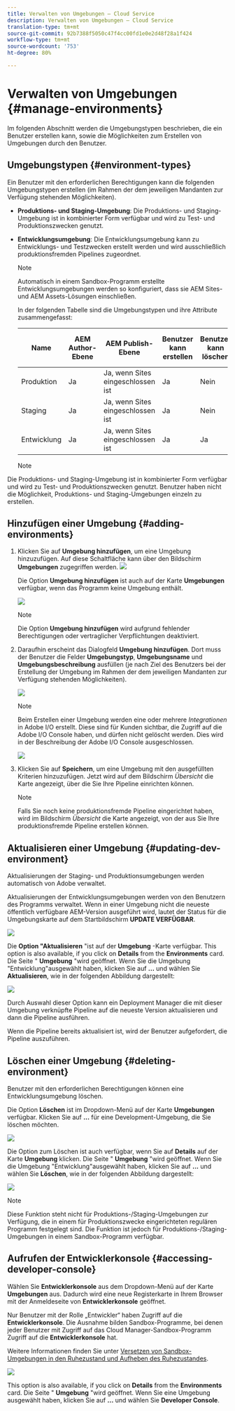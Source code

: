 ```yaml
---
title: Verwalten von Umgebungen – Cloud Service
description: Verwalten von Umgebungen – Cloud Service
translation-type: tm+mt
source-git-commit: 92b7388f5050c47f4cc00fd1e0e2d48f28a1f424
workflow-type: tm+mt
source-wordcount: '753'
ht-degree: 80%

---
```



# Verwalten von Umgebungen {#manage-environments}

Im folgenden Abschnitt werden die Umgebungstypen beschrieben, die ein Benutzer erstellen kann, sowie die Möglichkeiten zum Erstellen von Umgebungen durch den Benutzer.

## Umgebungstypen {#environment-types}

Ein Benutzer mit den erforderlichen Berechtigungen kann die folgenden Umgebungstypen erstellen (im Rahmen der dem jeweiligen Mandanten zur Verfügung stehenden Möglichkeiten).

* **Produktions- und Staging-Umgebung**:
Die Produktions- und Staging-Umgebung ist in kombinierter Form verfügbar und wird zu Test- und Produktionszwecken genutzt.

* **Entwicklungsumgebung**: Die Entwicklungsumgebung kann zu Entwicklungs- und Testzwecken erstellt werden und wird ausschließlich produktionsfremden Pipelines zugeordnet.

   >[!NOTE]
   >Automatisch in einem Sandbox-Programm erstellte Entwicklungsumgebungen werden so konfiguriert, dass sie AEM Sites- und AEM Assets-Lösungen einschließen.

   In der folgenden Tabelle sind die Umgebungstypen und ihre Attribute zusammengefasst:

   | Name | AEM Author-Ebene | AEM Publish-Ebene | Benutzer kann erstellen | Benutzer kann löschen | Pipeline, die der Umgebung zugeordnet werden kann |
   |--- |--- |--- |--- |---|---|
   | Produktion | Ja | Ja, wenn Sites eingeschlossen ist | Ja | Nein | Produktions-Pipeline |
   | Staging | Ja | Ja, wenn Sites eingeschlossen ist | Ja | Nein | Produktions-Pipeline |
   | Entwicklung | Ja | Ja, wenn Sites eingeschlossen ist | Ja | Ja | Produktionsfremde Pipeline |

   >[!NOTE]
   >
Die Produktions- und Staging-Umgebung ist in kombinierter Form verfügbar und wird zu Test- und Produktionszwecken genutzt. Benutzer haben nicht die Möglichkeit, Produktions- und Staging-Umgebungen einzeln zu erstellen.

## Hinzufügen einer Umgebung {#adding-environments}


1. Klicken Sie auf **Umgebung hinzufügen**, um eine Umgebung hinzuzufügen. Auf diese Schaltfläche kann über den Bildschirm **Umgebungen** zugegriffen werden.
   ![](assets/environments-tab.png)

   Die Option **Umgebung hinzufügen** ist auch auf der Karte **Umgebungen** verfügbar, wenn das Programm keine Umgebung enthält.

   ![](assets/no-environments.png)

   >[!NOTE]
   >Die Option **Umgebung hinzufügen** wird aufgrund fehlender Berechtigungen oder vertraglicher Verpflichtungen deaktiviert.

1. Daraufhin erscheint das Dialogfeld **Umgebung hinzufügen**. Dort muss der Benutzer die Felder **Umgebungstyp**, **Umgebungsname** und **Umgebungsbeschreibung** ausfüllen (je nach Ziel des Benutzers bei der Erstellung der Umgebung im Rahmen der dem jeweiligen Mandanten zur Verfügung stehenden Möglichkeiten).

   ![](assets/add-environment2.png)

   >[!NOTE]
   >Beim Erstellen einer Umgebung werden eine oder mehrere *Integrationen* in Adobe I/O erstellt. Diese sind für Kunden sichtbar, die Zugriff auf die Adobe I/O Console haben, und dürfen nicht gelöscht werden. Dies wird in der Beschreibung der Adobe I/O Console ausgeschlossen.

   ![](assets/add-environment-image1.png)

1. Klicken Sie auf **Speichern**, um eine Umgebung mit den ausgefüllten Kriterien hinzuzufügen. Jetzt wird auf dem Bildschirm *Übersicht* die Karte angezeigt, über die Sie Ihre Pipeline einrichten können.

   >[!NOTE]
   >Falls Sie noch keine produktionsfremde Pipeline eingerichtet haben, wird im Bildschirm *Übersicht* die Karte angezeigt, von der aus Sie Ihre produktionsfremde Pipeline erstellen können.

## Aktualisieren einer Umgebung {#updating-dev-environment}

Aktualisierungen der Staging- und Produktionsumgebungen werden automatisch von Adobe verwaltet.

Aktualisierungen der Entwicklungsumgebungen werden von den Benutzern des Programms verwaltet. Wenn in einer Umgebung nicht die neueste öffentlich verfügbare AEM-Version ausgeführt wird, lautet der Status für die Umgebungskarte auf dem Startbildschirm **UPDATE VERFÜGBAR**.

![](assets/update-environ-1.png)


Die **Option &quot;Aktualisieren** &quot;ist auf der **Umgebung** -Karte verfügbar.
This option is also available, if you click on **Details** from the **Environments** card. Die Seite &quot; **Umgebung** &quot;wird geöffnet. Wenn Sie die Umgebung &quot;Entwicklung&quot;ausgewählt haben, klicken Sie auf **...** und wählen Sie **Aktualisieren**, wie in der folgenden Abbildung dargestellt:

![](assets/environments-screen-update.png)

Durch Auswahl dieser Option kann ein Deployment Manager die mit dieser Umgebung verknüpfte Pipeline auf die neueste Version aktualisieren und dann die Pipeline ausführen.

Wenn die Pipeline bereits aktualisiert ist, wird der Benutzer aufgefordert, die Pipeline auszuführen.

## Löschen einer Umgebung {#deleting-environment}

Benutzer mit den erforderlichen Berechtigungen können eine Entwicklungsumgebung löschen.

Die Option **Löschen** ist im Dropdown-Menü auf der Karte **Umgebungen** verfügbar. Klicken Sie auf **...** für eine Development-Umgebung, die Sie löschen möchten.

![](assets/environ-delete.png)

Die Option zum Löschen ist auch verfügbar, wenn Sie auf **Details** auf der Karte **Umgebung** klicken. Die Seite &quot; **Umgebung** &quot;wird geöffnet. Wenn Sie die Umgebung &quot;Entwicklung&quot;ausgewählt haben, klicken Sie auf **...** und wählen Sie **Löschen**, wie in der folgenden Abbildung dargestellt:

![](assets/environ-delete-2.png)


>[!NOTE]
Diese Funktion steht nicht für Produktions-/Staging-Umgebungen zur Verfügung, die in einem für Produktionszwecke eingerichteten regulären Programm festgelegt sind. Die Funktion ist jedoch für Produktions-/Staging-Umgebungen in einem Sandbox-Programm verfügbar.

## Aufrufen der Entwicklerkonsole {#accessing-developer-console}

Wählen Sie **Entwicklerkonsole** aus dem Dropdown-Menü auf der Karte **Umgebungen** aus. Dadurch wird eine neue Registerkarte in Ihrem Browser mit der Anmeldeseite von **Entwicklerkonsole** geöffnet.

Nur Benutzer mit der Rolle „Entwickler“ haben Zugriff auf die **Entwicklerkonsole**. Die Ausnahme bilden Sandbox-Programme, bei denen jeder Benutzer mit Zugriff auf das Cloud Manager-Sandbox-Programm Zugriff auf die **Entwicklerkonsole** hat.

Weitere Informationen finden Sie unter [Versetzen von Sandbox-Umgebungen in den Ruhezustand und Aufheben des Ruhezustandes](https://docs.adobe.com/content/help/de-DE/experience-manager-cloud-service/onboarding/getting-access/cloud-service-programs/sandbox-programs.html#hibernating-introduction).


![](assets/environ-dev-console.png)

This option is also available, if you click on **Details** from the **Environments** card. Die Seite &quot; **Umgebung** &quot;wird geöffnet. Wenn Sie eine Umgebung ausgewählt haben, klicken Sie auf **...** und wählen Sie **Developer Console**.


